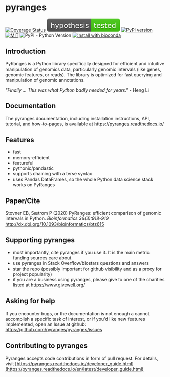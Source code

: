 # pyranges

[![Coverage Status](https://img.shields.io/coveralls/github/biocore-ntnu/pyranges.svg)](https://coveralls.io/github/biocore-ntnu/pyranges?branch=master) [![hypothesis tested](graphs/hypothesis-tested-brightgreen.svg)](http://hypothesis.readthedocs.io/) [![PyPI version](https://badge.fury.io/py/pyranges.svg)](https://badge.fury.io/py/pyranges) [![MIT](https://img.shields.io/pypi/l/pyranges.svg?color=green)](https://opensource.org/licenses/MIT) ![PyPI - Python Version](https://img.shields.io/pypi/pyversions/pyranges.svg) [![install with bioconda](https://img.shields.io/badge/install%20with-bioconda-brightgreen.svg?style=flat)](http://bioconda.github.io/recipes/pyranges/README.html)

## Introduction

PyRanges is a Python library specifically designed for efficient and intuitive manipulation of genomics data,
particularly genomic intervals (like genes, genomic features, or reads).
The library is optimized for fast querying and manipulation of genomic annotations.

*"Finally ... This was what Python badly needed for years."* - Heng Li

## Documentation

The pyranges documentation, including installation instructions, API, tutorial, and how-to-pages, is available at <https://pyranges.readthedocs.io/>

## Features

  - fast
  - memory-efficient
  - featureful
  - pythonic/pandastic
  - supports chaining with a terse syntax
  - uses Pandas DataFrames, so the whole Python data science stack works on PyRanges

## Paper/Cite

Stovner EB, Sætrom P (2020) PyRanges: efficient comparison of genomic intervals in Python. *Bioinformatics 36(3):918-919*  http://dx.doi.org/10.1093/bioinformatics/btz615

## Supporting pyranges

  - most importantly, cite pyranges if you use it. It is the main metric funding sources care about.
  - use pyranges in Stack Overflow/biostars questions and answers
  - star the repo (possibly important for github visibility and as a proxy for project popularity)
  - if you are a business using pyranges, please give to one of the charities listed at https://www.givewell.org/

## Asking for help

If you encounter bugs, or the documentation is not enough a cannot accomplish a specific task of interest, or if you'd like new features implemented, open an Issue at github: https://github.com/pyranges/pyranges/issues

## Contributing to pyranges

Pyranges accepts code contributions in form of pull request. For details, visit [https://pyranges.readthedocs.io/developer_guide.html](https://pyranges.readthedocs.io/en/latest/developer_guide.html)


